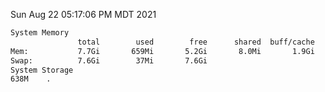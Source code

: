 Sun Aug 22 05:17:06 PM MDT 2021
```bash
System Memory
               total        used        free      shared  buff/cache   available
Mem:           7.7Gi       659Mi       5.2Gi       8.0Mi       1.9Gi       6.7Gi
Swap:          7.6Gi        37Mi       7.6Gi
System Storage
638M	.
```

